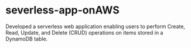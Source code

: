 # severless-app-onAWS
Developed a serverless web application enabling users to perform Create, Read, Update, and Delete (CRUD) operations on items stored in a DynamoDB table.
